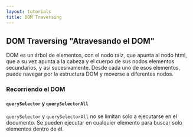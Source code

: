 ```yaml
---
layout: tutorials
title: DOM Traversing 
---
```


<h2 class="tutorials-content__sub-title">DOM Traversing "Atravesando el DOM"</h2>

<p class="tutorials-content__text">DOM es un árbol de elementos, con el nodo raíz, que apunta al nodo html, que a su vez apunta a la cabeza y el cuerpo de sus nodos elementos secundarios, y así sucesivamente. Desde cada uno de esos elementos, puede navegar por la estructura DOM y moverse a diferentes nodos.</p>

<h3 class="tutorials-content__sub-title">Recorriendo el DOM</h3>

<h4 class="tutorials-content__sub-title"><code class="tutorials__code">querySelector</code> y <code class="tutorials__code">querySelectorAll</code></h4>

<p class="tutorials-content__text"><code class="tutorials__code">querySelector</code> y <code class="tutorials__code">querySelectorAll</code> no se limitan solo a ejecutarse en el documento. Se pueden ejecutar en cualquier elemento para buscar solo elementos dentro de él.</p>
